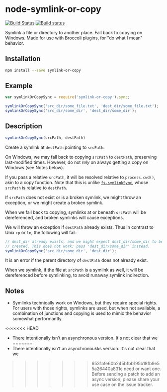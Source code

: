 # node-symlink-or-copy

[![Build Status](https://travis-ci.org/broccolijs/node-symlink-or-copy.svg?branch=master)](https://travis-ci.org/broccolijs/node-symlink-or-copy)
[![Build status](https://ci.appveyor.com/api/projects/status/rilxgmo21j3qth3v/branch/master?svg=true)](https://ci.appveyor.com/project/joliss/node-symlink-or-copy/branch/master)

Symlink a file or directory to another place. Fall back to copying on Windows.
Made for use with Broccoli plugins, for "do what I mean" behavior.

## Installation

```sh
npm install --save symlink-or-copy
```

## Example

```js
var symlinkOrCopySync = require('symlink-or-copy').sync;

symlinkOrCopySync('src_dir/some_file.txt', 'dest_dir/some_file.txt');
symlinkOrCopySync('src_dir/some_dir', 'dest_dir/some_dir');
```

## Description

```js
symlinkOrCopySync(srcPath, destPath)
```

Create a symlink at `destPath` pointing to `srcPath`.

On Windows, we may fall back to copying `srcPath` to `destPath`, preserving
last-modified times. However, do not *rely* on always getting a copy on
Windows (see Notes below).

If you pass a relative `srcPath`, it will be resolved relative to
`process.cwd()`, akin to a copy function. Note that this is unlike
[`fs.symlinkSync`](http://nodejs.org/api/fs.html#fs_fs_symlink_srcpath_dstpath_type_callback),
whose `srcPath` is relative to `destPath`.

If `srcPath` does not exist or is a broken symlink, we might throw an
exception, or we might create a broken symlink.

When we fall back to copying, symlinks at or beneath `srcPath` will be
dereferenced, and broken symlinks will cause exceptions.

We will throw an exception if `destPath` already exists. Thus in contrast to
Unix `cp` or `ln`, the following will fail:

```js
// dest_dir already exists, and we might expect dest_dir/some_dir to be
// created. This does not work; pass 'dest_dir/some_dir' instead.
symlinkOrCopySync('src_dir/some_dir', 'dest_dir');
```

It is an error if the parent directory of `destPath` does not already exist.

When we symlink, if the file at `srcPath` is a symlink as well, it will be
dereferenced before symlinking, to avoid runaway symlink indirection.

## Notes

* Symlinks technically work on Windows, but they require special rights. For
  users with those rights, symlinks are used, but when not available, a
  combination of junctions and copying is used to mimic the behavior somewhat
  performantly.

<<<<<<< HEAD
* There intentionally isn't an asynchronous version. It's not clear that we
=======
* There intentionally isn't an asynchronoukks version. It's not clear that we
>>>>>>> 6531afe60b245bfbb195b18fb9e55a26440a831c
  need or want one. Before sending a patch to add an async version, please
  share your use case on the issue tracker.
